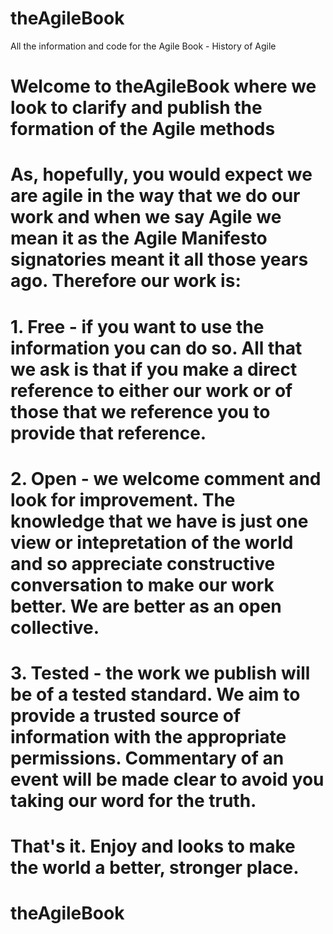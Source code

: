 # theAgileBook
All the information and code for the Agile Book - History of Agile

# Welcome to theAgileBook where we look to clarify and publish the formation of the Agile methods
# As, hopefully, you would expect we are agile in the way that we do our work and when we say Agile we mean it as the Agile Manifesto signatories meant it all those years ago. Therefore our work is:
# 1. Free - if you want to use the information you can do so. All that we ask is that if you make a direct reference to either our work or of those that we reference you to provide that reference.
# 2. Open - we welcome comment and look for improvement. The knowledge that we have is just one view or intepretation of the world and so appreciate constructive conversation to make our work better. We are better as an open collective.
# 3. Tested - the work we publish will be of a tested standard. We aim to provide a trusted source of information with the appropriate permissions. Commentary of an event will be made clear to avoid you taking our word for the truth.
#
# That's it. Enjoy and looks to make the world a better, stronger place.
#
# theAgileBook
